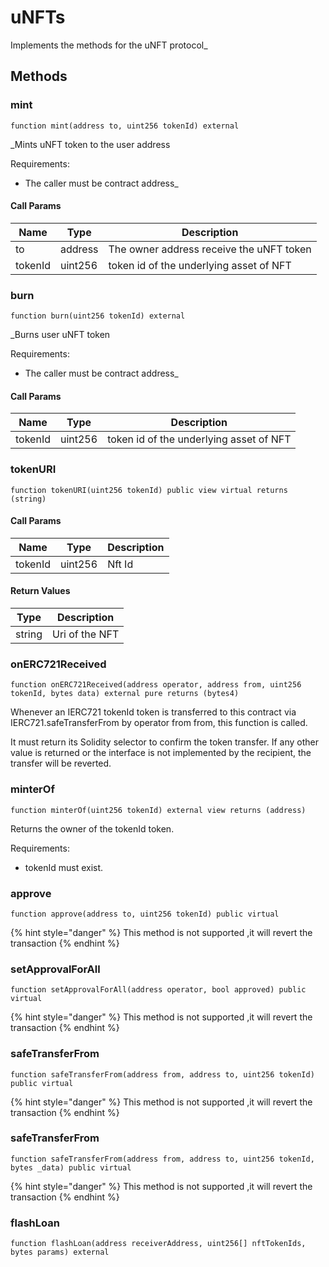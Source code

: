 # uNFTs

Implements the methods for the uNFT protocol\_

## Methods

### mint

```
function mint(address to, uint256 tokenId) external
```

\_Mints uNFT token to the user address

Requirements:

* The caller must be contract address\_

#### Call Params

| Name    | Type    | Description                              |
| ------- | ------- | ---------------------------------------- |
| to      | address | The owner address receive the uNFT token |
| tokenId | uint256 | token id of the underlying asset of NFT  |

### burn

```
function burn(uint256 tokenId) external
```

\_Burns user uNFT token

Requirements:

* The caller must be contract address\_

#### Call Params

| Name    | Type    | Description                             |
| ------- | ------- | --------------------------------------- |
| tokenId | uint256 | token id of the underlying asset of NFT |

### tokenURI

```
function tokenURI(uint256 tokenId) public view virtual returns (string)
```

#### Call Params

| Name    | Type    | Description |
| ------- | ------- | ----------- |
| tokenId | uint256 | Nft Id      |

#### Return Values

| Type   | Description    |
| ------ | -------------- |
| string | Uri of the NFT |

### onERC721Received

```
function onERC721Received(address operator, address from, uint256 tokenId, bytes data) external pure returns (bytes4)
```

Whenever an IERC721 tokenId token is transferred to this contract via IERC721.safeTransferFrom by operator from from, this function is called.

It must return its Solidity selector to confirm the token transfer. If any other value is returned or the interface is not implemented by the recipient, the transfer will be reverted.

### minterOf

```
function minterOf(uint256 tokenId) external view returns (address)
```

Returns the owner of the tokenId token.

Requirements:

* tokenId must exist.

### approve

```
function approve(address to, uint256 tokenId) public virtual
```

{% hint style="danger" %}
This method is not supported ,it will revert the transaction
{% endhint %}

### setApprovalForAll

```
function setApprovalForAll(address operator, bool approved) public virtual
```

{% hint style="danger" %}
This method is not supported ,it will revert the transaction
{% endhint %}

### safeTransferFrom

```
function safeTransferFrom(address from, address to, uint256 tokenId) public virtual
```

{% hint style="danger" %}
This method is not supported ,it will revert the transaction
{% endhint %}

### safeTransferFrom

```
function safeTransferFrom(address from, address to, uint256 tokenId, bytes _data) public virtual
```

{% hint style="danger" %}
This method is not supported ,it will revert the transaction
{% endhint %}

### flashLoan

```
function flashLoan(address receiverAddress, uint256[] nftTokenIds, bytes params) external
```
